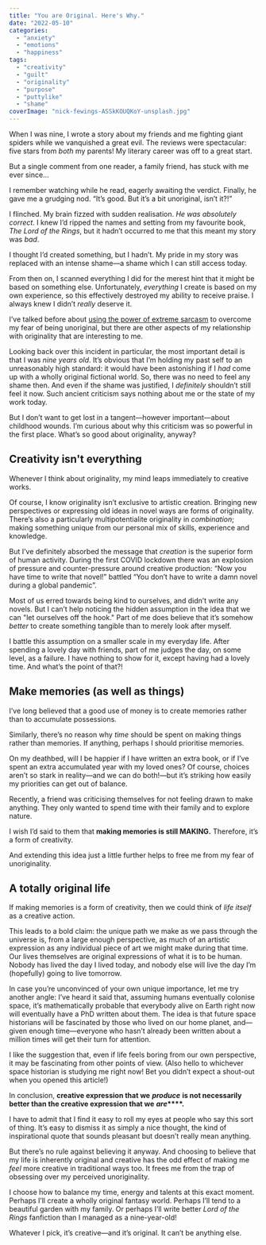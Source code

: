 ```yaml
---
title: "You are Original. Here's Why."
date: "2022-05-10"
categories: 
  - "anxiety"
  - "emotions"
  - "happiness"
tags: 
  - "creativity"
  - "guilt"
  - "originality"
  - "purpose"
  - "puttylike"
  - "shame"
coverImage: "nick-fewings-ASSkKOUQKoY-unsplash.jpg"
---
```


When I was nine, I wrote a story about my friends and me fighting giant spiders while we vanquished a great evil. The reviews were spectacular: five stars from _both_ my parents! My literary career was off to a great start.

But a single comment from one reader, a family friend, has stuck with me ever since...

<!--more-->

I remember watching while he read, eagerly awaiting the verdict. Finally, he gave me a grudging nod. “It’s good. But it’s a bit unoriginal, isn’t it?!”

I flinched. My brain fizzed with sudden realisation. _He was absolutely correct_. I knew I’d ripped the names and setting from my favourite book, _The_ _Lord of the Rings_, but it hadn’t occurred to me that this meant my story was _bad_.

I thought I’d created something, but I hadn’t. My pride in my story was replaced with an intense shame—a shame which I can still access today.

From then on, I scanned everything I did for the merest hint that it might be based on something else. Unfortunately, _everything_ I create is based on my own experience, so this effectively destroyed my ability to receive praise. I always knew I didn’t _really_ deserve it.

I’ve talked before about [using the power of extreme sarcasm](https://puttylike.com/a-simple-trick-to-sidestep-your-self-criticism/) to overcome my fear of being unoriginal, but there are other aspects of my relationship with originality that are interesting to me.

Looking back over this incident in particular, the most important detail is that I was _nine years old_. It’s obvious that I’m holding my past self to an unreasonably high standard: it would have been astonishing if I _had_ come up with a wholly original fictional world. So, there was no need to feel any shame then. And even if the shame was justified, I _definitely_ shouldn’t still feel it now. Such ancient criticism says nothing about me or the state of my work today.

But I don’t want to get lost in a tangent—however important—about childhood wounds. I’m curious about why this criticism was so powerful in the first place. What’s so good about originality, anyway?

## Creativity isn't everything

Whenever I think about originality, my mind leaps immediately to creative works.

Of course, I know originality isn’t exclusive to artistic creation. Bringing new perspectives or expressing old ideas in novel ways are forms of originality. There’s also a particularly multipotentialite originality in _combination_; making something unique from our personal mix of skills, experience and knowledge.

But I’ve definitely absorbed the message that _creation_ is the superior form of human activity. During the first COVID lockdown there was an explosion of pressure and counter-pressure around creative production: “Now you have time to write that novel!” battled “You don’t have to write a damn novel during a global pandemic”.

Most of us erred towards being kind to ourselves, and didn’t write any novels. But I can’t help noticing the hidden assumption in the idea that we can "let ourselves off the hook." Part of me does believe that it’s somehow _better_ to create something tangible than to merely look after myself.

I battle this assumption on a smaller scale in my everyday life. After spending a lovely day with friends, part of me judges the day, on some level, as a failure. I have nothing to show for it, except having had a lovely time. And what’s the point of that?!

## Make memories (as well as things)

I’ve long believed that a good use of money is to create memories rather than to accumulate possessions.

Similarly, there’s no reason why _time_ should be spent on making things rather than memories. If anything, perhaps I should prioritise memories.

On my deathbed, will I be happier if I have written an extra book, or if I’ve spent an extra accumulated year with my loved ones? Of course, choices aren’t so stark in reality—and we can do both!—but it’s striking how easily my priorities can get out of balance.

Recently, a friend was criticising themselves for not feeling drawn to make anything. They only wanted to spend time with their family and to explore nature.

I wish I’d said to them that **making memories is still MAKING.** Therefore, it’s a form of creativity.

And extending this idea just a little further helps to free me from my fear of unoriginality.

## A totally original life

If making memories is a form of creativity, then we could think of _life itself_ as a creative action.

This leads to a bold claim: the unique path we make as we pass through the universe is, from a large enough perspective, as much of an artistic expression as any individual piece of art we might make during that time. Our lives themselves are original expressions of what it is to be human. Nobody has lived the day I lived today, and nobody else will live the day I’m (hopefully) going to live tomorrow.

In case you’re unconvinced of your own unique importance, let me try another angle: I’ve heard it said that, assuming humans eventually colonise space, it’s mathematically probable that everybody alive on Earth right now will eventually have a PhD written about them. The idea is that future space historians will be fascinated by those who lived on our home planet, and—given enough time—everyone who hasn’t already been written about a million times will get their turn for attention.

I like the suggestion that, even if life feels boring from our own perspective, it may be fascinating from other points of view. (Also hello to whichever space historian is studying me right now! Bet you didn’t expect a shout-out when you opened this article!)

In conclusion, **creative expression that we** **_produce_** **is not necessarily better than the creative expression that we** **_are_****.**

I have to admit that I find it easy to roll my eyes at people who say this sort of thing. It’s easy to dismiss it as simply a nice thought, the kind of inspirational quote that sounds pleasant but doesn’t really mean anything.

But there’s no rule against believing it anyway. And choosing to believe that my life is inherently original and creative has the odd effect of making me _feel_ more creative in traditional ways too. It frees me from the trap of obsessing over my perceived unoriginality.

I choose how to balance my time, energy and talents at this exact moment. Perhaps I’ll create a wholly original fantasy world. Perhaps I’ll tend to a beautiful garden with my family. Or perhaps I’ll write better _Lord of the Rings_ fanfiction than I managed as a nine-year-old!

Whatever I pick, it’s creative—and it’s original. It can’t be anything else.
